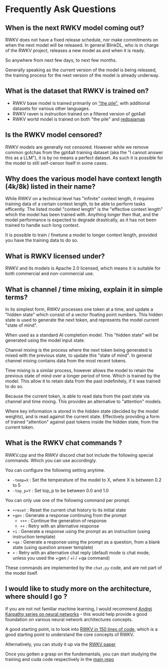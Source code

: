 # Frequently Ask Questions

## When is the next RWKV model coming out?

RWKV does not have a fixed release schedule, nor make commitments on when the next model will be released. In general BlinkDL, who is in charge of the RWKV project, releases a new model as and when it is ready.

So anywhere from next few days, to next few months.

Generally speaking as the current version of the model is being released, the training process for the next version of the model is already underway.

## What is the dataset that RWKV is trained on?

- RWKV base model is trained primarily on ["the pile"](https://pile.eleuther.ai/), with additional datasets for various other languages.
- RWKV raven is instruction trained on a filtered version of gpt4all
- RWKV world model is trained on both "the pile" and [redpajamas](https://github.com/togethercomputer/RedPajama-Data)

## Is the RWKV model censored?

RWKV models are generally not censored. However while we remove common gotchas from the gpt4all training dataset (aka the "I cannot answer this as a LLM"), it is by no means a perfect dataset. As such it is possible for the model to still self-censor itself in some cases.

## Why does the various model have context length (4k/8k) listed in their name? 

While RWKV on a technical level has "infinite" context length, it requires training data of a certain context length, to be able to perform tasks efficently. The listed model "context length" is the "effective context length" which the model has been trained with. Anything longer then that, and the model performance is expected to degrade drastically, as it has not been trained to handle such long context.

It is possible to train / finetune a model to longer context length, provided you have the training data to do so.

## What is RWKV licensed under?

RWKV and its models is Apache 2.0 licensed, which means it is suitable for both commercial and non-commercial use.

## What is channel / time mixing, explain it in simple terms?

In its simplest form, RWKV processes one token at a time, and update a "hidden state" which consist of a vector floating point numbers. This hidden state is used to generate the next token, and represents the model current "state of mind".

When used as a standard AI completion model. This "hidden state" will be generated using the model input state.

Channel mixing is the process where the next token being generated is mixed with the previous state, to update this "state of mind". In general channel mixing contains data from the most recent tokens.

Time mixing is a similar process, however allows the model to retain the previous state of mind over a longer period of time. Which is trained by the model. This allow it to retain data from the past indefinitely, if it was trained to do so.

Because the current token, is able to read data from the past state via channel and time mixing. This provides an alternative to "attention" models. 

Where key information is stored in the hidden state (decided by the model weights), and is read against the current state. Effectively providing a form of trained "attention" against past tokens inside the hidden state, from the current token.

## What is the RWKV chat commands ?

RWKV.cpp and the RWKV discord chat bot include the following special commands. Which you can use accordingly.

You can configure the following setting anytime.

- `-temp=X` : Set the temperature of the model to X, where X is between 0.2 to 5
- `-top_p=Y` : Set top_p to be between 0.0 and 1.0

You can only use one of the following command per prompt.

- `+reset` : Reset the current chat history to its initial state
- `+gen` : Generate a response continuing from the prompt
    - `+++` : Continue the generation of response
    - `++` : Retry with an alternative response
- `+i` : Generate a response using the prompt as an instruction (using instruction template)
- `+qa` : Generate a response using the prompt as a question, from a blank state (using question answer template)
- `+` : Retry with an alternative chat reply (default mode is chat mode, unless you used the +gen / +i / +qa command)

These commands are implemented by the `chat.py` code, and are not part of the model itself.

## I would like to study more on the architecture, where should I go ?

If you are not not familiar machine learning, I would recommend [Andrej Karpathy series on neural networks](https://www.youtube.com/watch?v=VMj-3S1tku0&list=PLAqhIrjkxbuWI23v9cThsA9GvCAUhRvKZ&ab_channel=AndrejKarpathy) - this would help provide a good foundation on various neural network architectures concepts.

A good starting point, is to look into [RWKV in 150 lines of code](https://github.com/BlinkDL/ChatRWKV/blob/main/RWKV_in_150_lines.py), which is a good starting point to understand the core concepts of RWKV.

Alternatively, you can study it up via the [RWKV paper](https://arxiv.org/abs/2305.13048)

Once you gotten a grasp on the fundemantals, you can start studying the training and cuda code respectively in the [main repo](https://github.com/BlinkDL/RWKV-LM)